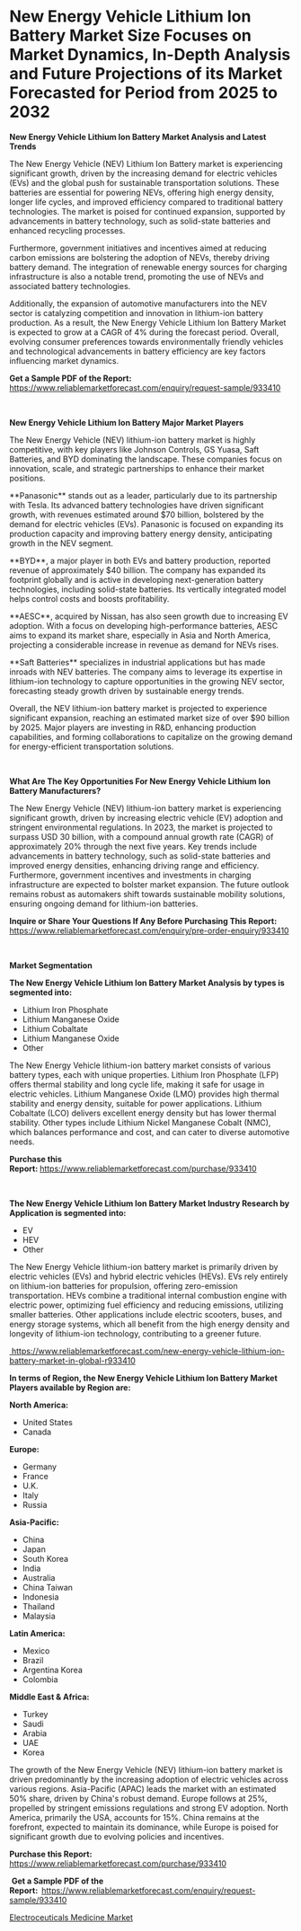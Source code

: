 <p><h1>New Energy Vehicle Lithium Ion Battery Market Size Focuses on Market Dynamics, In-Depth Analysis and Future Projections of its Market Forecasted for Period from 2025 to 2032</h1></p><p><strong>New Energy Vehicle Lithium Ion Battery Market Analysis and Latest Trends</strong></p>
<p><p>The New Energy Vehicle (NEV) Lithium Ion Battery market is experiencing significant growth, driven by the increasing demand for electric vehicles (EVs) and the global push for sustainable transportation solutions. These batteries are essential for powering NEVs, offering high energy density, longer life cycles, and improved efficiency compared to traditional battery technologies. The market is poised for continued expansion, supported by advancements in battery technology, such as solid-state batteries and enhanced recycling processes.</p><p>Furthermore, government initiatives and incentives aimed at reducing carbon emissions are bolstering the adoption of NEVs, thereby driving battery demand. The integration of renewable energy sources for charging infrastructure is also a notable trend, promoting the use of NEVs and associated battery technologies. </p><p>Additionally, the expansion of automotive manufacturers into the NEV sector is catalyzing competition and innovation in lithium-ion battery production. As a result, the New Energy Vehicle Lithium Ion Battery Market is expected to grow at a CAGR of 4% during the forecast period. Overall, evolving consumer preferences towards environmentally friendly vehicles and technological advancements in battery efficiency are key factors influencing market dynamics.</p></p>
<p><strong>Get a Sample PDF of the Report:&nbsp;</strong> <a href="https://www.reliablemarketforecast.com/enquiry/request-sample/933410?utm_campaign=3108&utm_medium=2&utm_source=Github&utm_content=ia&utm_term=21032025&utm_id=new-energy-vehicle-lithium-ion-battery">https://www.reliablemarketforecast.com/enquiry/request-sample/933410</a></p>
<p>&nbsp;</p>
<p><strong>New Energy Vehicle Lithium Ion Battery Major Market Players</strong></p>
<p><p>The New Energy Vehicle (NEV) lithium-ion battery market is highly competitive, with key players like Johnson Controls, GS Yuasa, Saft Batteries, and BYD dominating the landscape. These companies focus on innovation, scale, and strategic partnerships to enhance their market positions.</p><p>**Panasonic** stands out as a leader, particularly due to its partnership with Tesla. Its advanced battery technologies have driven significant growth, with revenues estimated around $70 billion, bolstered by the demand for electric vehicles (EVs). Panasonic is focused on expanding its production capacity and improving battery energy density, anticipating growth in the NEV segment.</p><p>**BYD**, a major player in both EVs and battery production, reported revenue of approximately $40 billion. The company has expanded its footprint globally and is active in developing next-generation battery technologies, including solid-state batteries. Its vertically integrated model helps control costs and boosts profitability.</p><p>**AESC**, acquired by Nissan, has also seen growth due to increasing EV adoption. With a focus on developing high-performance batteries, AESC aims to expand its market share, especially in Asia and North America, projecting a considerable increase in revenue as demand for NEVs rises.</p><p>**Saft Batteries** specializes in industrial applications but has made inroads with NEV batteries. The company aims to leverage its expertise in lithium-ion technology to capture opportunities in the growing NEV sector, forecasting steady growth driven by sustainable energy trends.</p><p>Overall, the NEV lithium-ion battery market is projected to experience significant expansion, reaching an estimated market size of over $90 billion by 2025. Major players are investing in R&D, enhancing production capabilities, and forming collaborations to capitalize on the growing demand for energy-efficient transportation solutions.</p></p>
<p>&nbsp;</p>
<p><strong>What Are The Key Opportunities For New Energy Vehicle Lithium Ion Battery Manufacturers?</strong></p>
<p><p>The New Energy Vehicle (NEV) lithium-ion battery market is experiencing significant growth, driven by increasing electric vehicle (EV) adoption and stringent environmental regulations. In 2023, the market is projected to surpass USD 30 billion, with a compound annual growth rate (CAGR) of approximately 20% through the next five years. Key trends include advancements in battery technology, such as solid-state batteries and improved energy densities, enhancing driving range and efficiency. Furthermore, government incentives and investments in charging infrastructure are expected to bolster market expansion. The future outlook remains robust as automakers shift towards sustainable mobility solutions, ensuring ongoing demand for lithium-ion batteries.</p></p>
<p><strong>Inquire or Share Your Questions If Any Before Purchasing This Report:</strong> <a href="https://www.reliablemarketforecast.com/enquiry/pre-order-enquiry/933410?utm_campaign=3108&utm_medium=2&utm_source=Github&utm_content=ia&utm_term=21032025&utm_id=new-energy-vehicle-lithium-ion-battery">https://www.reliablemarketforecast.com/enquiry/pre-order-enquiry/933410</a></p>
<p>&nbsp;</p>
<p><strong>Market Segmentation</strong></p>
<p><strong>The New Energy Vehicle Lithium Ion Battery Market Analysis by types is segmented into:</strong></p>
<p><ul><li>Lithium Iron Phosphate</li><li>Lithium Manganese Oxide</li><li>Lithium Cobaltate</li><li>Lithium Manganese Oxide</li><li>Other</li></ul></p>
<p><p>The New Energy Vehicle lithium-ion battery market consists of various battery types, each with unique properties. Lithium Iron Phosphate (LFP) offers thermal stability and long cycle life, making it safe for usage in electric vehicles. Lithium Manganese Oxide (LMO) provides high thermal stability and energy density, suitable for power applications. Lithium Cobaltate (LCO) delivers excellent energy density but has lower thermal stability. Other types include Lithium Nickel Manganese Cobalt (NMC), which balances performance and cost, and can cater to diverse automotive needs.</p></p>
<p><strong>Purchase this Report:&nbsp;</strong><a href="https://www.reliablemarketforecast.com/purchase/933410?utm_campaign=3108&utm_medium=2&utm_source=Github&utm_content=ia&utm_term=21032025&utm_id=new-energy-vehicle-lithium-ion-battery">https://www.reliablemarketforecast.com/purchase/933410</a></p>
<p>&nbsp;</p>
<p><strong>The New Energy Vehicle Lithium Ion Battery Market Industry Research by Application is segmented into:</strong></p>
<p><ul><li>EV</li><li>HEV</li><li>Other</li></ul></p>
<p><p>The New Energy Vehicle lithium-ion battery market is primarily driven by electric vehicles (EVs) and hybrid electric vehicles (HEVs). EVs rely entirely on lithium-ion batteries for propulsion, offering zero-emission transportation. HEVs combine a traditional internal combustion engine with electric power, optimizing fuel efficiency and reducing emissions, utilizing smaller batteries. Other applications include electric scooters, buses, and energy storage systems, which all benefit from the high energy density and longevity of lithium-ion technology, contributing to a greener future.</p></p>
<p><a href="https://www.reliablemarketforecast.com/new-energy-vehicle-lithium-ion-battery-market-in-global-r933410?utm_campaign=3108&utm_medium=2&utm_source=Github&utm_content=ia&utm_term=21032025&utm_id=new-energy-vehicle-lithium-ion-battery">&nbsp;https://www.reliablemarketforecast.com/new-energy-vehicle-lithium-ion-battery-market-in-global-r933410</a></p>
<p><strong>In terms of Region, the New Energy Vehicle Lithium Ion Battery Market Players available by Region are:</strong></p>
<p>
    <p> <strong> North America: </strong>
        <ul>
            <li>United States</li>
            <li>Canada</li>
        </ul>
        </p> 
    <p> <strong> Europe: </strong>
        <ul>
            <li>Germany</li>
            <li>France</li>
            <li>U.K.</li>
            <li>Italy</li>
            <li>Russia</li>
        </ul>
        </p> 
    <p> <strong> Asia-Pacific: </strong>
        <ul>
            <li>China</li>
            <li>Japan</li>
            <li>South Korea</li>
            <li>India</li>
            <li>Australia</li>
            <li>China Taiwan</li>
            <li>Indonesia</li>
            <li>Thailand</li>
            <li>Malaysia</li>
        </ul>
        </p> 
    <p> <strong> Latin America: </strong>
        <ul>
            <li>Mexico</li>
            <li>Brazil</li>
            <li>Argentina Korea</li>
            <li>Colombia</li>
        </ul>
        </p> 
    <p> <strong> Middle East & Africa: </strong>
        <ul>
            <li>Turkey</li>
            <li>Saudi</li>
            <li>Arabia</li>
            <li>UAE</li>
            <li>Korea</li>
        </ul>
    </p>
    </p>
<p><p>The growth of the New Energy Vehicle (NEV) lithium-ion battery market is driven predominantly by the increasing adoption of electric vehicles across various regions. Asia-Pacific (APAC) leads the market with an estimated 50% share, driven by China's robust demand. Europe follows at 25%, propelled by stringent emissions regulations and strong EV adoption. North America, primarily the USA, accounts for 15%. China remains at the forefront, expected to maintain its dominance, while Europe is poised for significant growth due to evolving policies and incentives.</p></p>
<p><strong>Purchase this Report: </strong><a href="https://www.reliablemarketforecast.com/purchase/933410?utm_campaign=3108&utm_medium=2&utm_source=Github&utm_content=ia&utm_term=21032025&utm_id=new-energy-vehicle-lithium-ion-battery">https://www.reliablemarketforecast.com/purchase/933410</a></p>
<p>&nbsp;<strong>Get a Sample PDF of the Report:&nbsp;&nbsp;</strong><a href="https://www.reliablemarketforecast.com/enquiry/request-sample/933410?utm_campaign=3108&utm_medium=2&utm_source=Github&utm_content=ia&utm_term=21032025&utm_id=new-energy-vehicle-lithium-ion-battery">https://www.reliablemarketforecast.com/enquiry/request-sample/933410</a></p>
<p><strong></strong></p>
<p><p><a href="https://github.com/janraimondo83/Market-Research-Report-List-1/blob/main/electroceuticals-medicine-market.md?utm_campaign=3108&utm_medium=2&utm_source=Github&utm_content=ia&utm_term=21032025&utm_id=new-energy-vehicle-lithium-ion-battery">Electroceuticals Medicine Market</a></p></p>